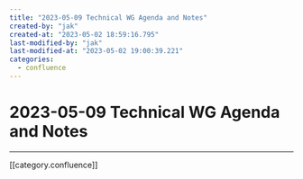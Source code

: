 ```yaml
---
title: "2023-05-09 Technical WG Agenda and Notes"
created-by: "jak"
created-at: "2023-05-02 18:59:16.795"
last-modified-by: "jak"
last-modified-at: "2023-05-02 19:00:39.221"
categories:
  - confluence
---
```


# 2023-05-09 Technical WG Agenda and Notes


---

[[category.confluence]]
